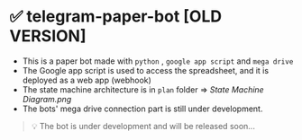 # ✅ telegram-paper-bot [OLD VERSION]
- This is a paper bot made with ``python`` , ``google app script`` and ``mega drive``
- The Google app script is used to access the spreadsheet, and it is deployed as a web app  (webhook)
- The state machine architecture is in ``plan`` folder => *State Machine Diagram.png*
- The bots' mega drive connection part is still under development.

> 💡 The bot is under development and will be released soon...
